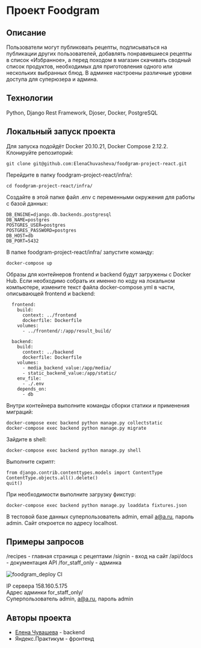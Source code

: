 # Проект Foodgram

## Описание  
Пользователи могут публиковать рецепты, подписываться на публикации других пользователей, добавлять понравившиеся рецепты в список «Избранное», а перед походом в магазин скачивать сводный список продуктов, необходимых для приготовления одного или нескольких выбранных блюд.
В админке настроены различные уровни доступа для суперюзера и админа.

## Технологии
Python, Django Rest Framework, Djoser, Docker, PostgreSQL

## Локальный запуск проекта  
Для запуска подойдёт Docker 20.10.21, Docker Compose 2.12.2.  
Клонируйте репозиторий:  
```
git clone git@github.com:ElenaChuvasheva/foodgram-project-react.git
```
Перейдите в папку foodgram-project-react/infra/:
```
cd foodgram-project-react/infra/
```
Создайте в этой папке файл .env с переменными окружения для работы с базой данных:
```
DB_ENGINE=django.db.backends.postgresql
DB_NAME=postgres
POSTGRES_USER=postgres
POSTGRES_PASSWORD=postgres
DB_HOST=db
DB_PORT=5432
```
В папке foodgram-project-react/infra/ запустите команду:
```
docker-compose up
```
Образы для контейнеров frontend и backend будут загружены c Docker Hub. Если необходимо собрать их именно по коду на локальном компьютере, измените текст файла docker-compose.yml в части, описывающей frontend и backend:
```
  frontend:    
    build:
      context: ../frontend
      dockerfile: Dockerfile
    volumes:
      - ../frontend/:/app/result_build/

  backend:    
    build:
      context: ../backend
      dockerfile: Dockerfile
    volumes:
      - media_backend_value:/app/media/
      - static_backend_value:/app/static/
    env_file:
      - ./.env
    depends_on:
      - db

```
Внутри контейнера выполните команды сборки статики и применения миграций:
```
docker-compose exec backend python manage.py collectstatic
docker-compose exec backend python manage.py migrate
```
Зайдите в shell:
```
docker-compose exec backend python manage.py shell
```
Выполните скрипт:
```
from django.contrib.contenttypes.models import ContentType
ContentType.objects.all().delete()
quit()
```
При необходимости выполните загрузку фикстур:
```
docker-compose exec backend python manage.py loaddata fixtures.json
```
В тестовой базе данных суперпользователь admin, email a@a.ru, пароль admin.
Сайт откроется по адресу localhost.

## Примеры запросов
/recipes - главная страница с рецептами
/signin - вход на сайт
/api/docs - документация API
/for_staff_only - админка

![foodgram_deploy CI](https://github.com/ElenaChuvasheva/foodgram-project-react/actions/workflows/foodgram_deploy.yml/badge.svg)

IP сервера 158.160.5.175  
Адрес админки for_staff_only/  
Суперпользователь admin, a@a.ru, пароль admin  

## Авторы проекта
- [Елена Чувашева](https://github.com/ElenaChuvasheva) - backend
- Яндекс.Практикум - фронтенд
